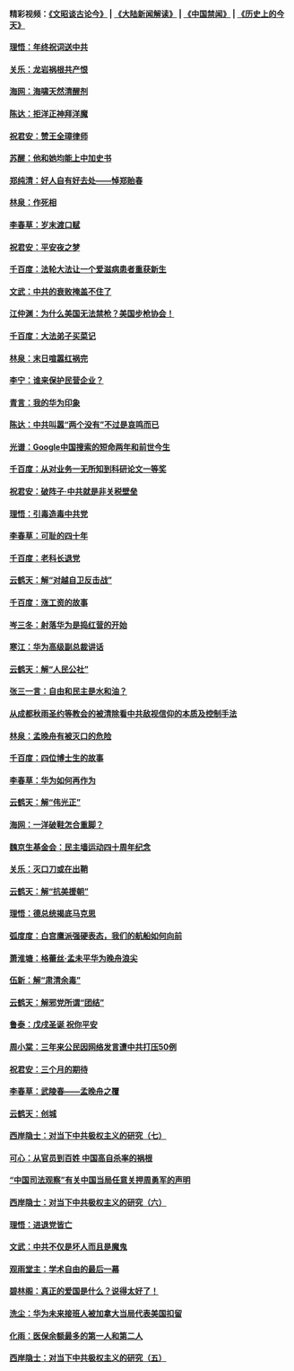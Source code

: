 #### 精彩视频：[《文昭谈古论今》](https://github.com/gfw-breaker/wenzhao/blob/master/README.md?t=12270031) | [《大陆新闻解读》](https://github.com/gfw-breaker/ntdtv-comedy/blob/master/README.md?t=12270031) | [《中国禁闻》](https://github.com/gfw-breaker/ntdtv-news/blob/master/README.md?t=12270031) | [《历史上的今天》](https://github.com/gfw-breaker/today-in-history/blob/master/README.md?t=12270031) 

#### [理悟：年终祝词送中共](../pages/nsc993/n10933269.md?t=12270031) 

#### [关乐：龙岩祸根共产恨](../pages/nsc993/n10933253.md?t=12270031) 

#### [海网：海啸天然清醒剂](../pages/nsc993/n10933251.md?t=12270031) 

#### [陈达：拒洋正神拜洋魔](../pages/nsc993/n10933235.md?t=12270031) 

#### [祝君安：赞王全璋律师](../pages/nsc993/n10933273.md?t=12270031) 

#### [苏醒：他和她均能上中加史书](../pages/nsc993/n10933262.md?t=12270031) 

#### [郑纯清：好人自有好去处——悼郑贻春](../pages/nsc993/n10933256.md?t=12270031) 

#### [林泉：作死相](../pages/nsc993/n10933248.md?t=12270031) 

#### [李春草：岁末渡口赋](../pages/nsc993/n10933243.md?t=12270031) 

#### [祝君安：平安夜之梦](../pages/nsc993/n10931089.md?t=12270031) 

#### [千百度：法轮大法让一个爱滋病患者重获新生](../pages/nsc993/n10931128.md?t=12270031) 

#### [文武：中共的衰败掩盖不住了](../pages/nsc993/n10931085.md?t=12270031) 

#### [江仲渊：为什么美国无法禁枪？美国步枪协会！](../pages/nsc993/n10931078.md?t=12270031) 

#### [千百度：大法弟子买菜记](../pages/nsc993/n10929626.md?t=12270031) 

#### [林泉：末日喧嚣红祸完](../pages/nsc993/n10929158.md?t=12270031) 

#### [李宁：谁来保护民营企业？](../pages/nsc993/n10929049.md?t=12270031) 

#### [青言：我的华为印象](../pages/nsc993/n10927223.md?t=12270031) 

#### [陈达：中共叫嚣“两个没有”不过是哀鸣而已](../pages/nsc993/n10927213.md?t=12270031) 

#### [光谱：Google中国搜索的短命两年和前世今生](../pages/nsc993/n10927202.md?t=12270031) 

#### [千百度：从对业务一无所知到科研论文一等奖](../pages/nsc993/n10924400.md?t=12270031) 

#### [祝君安：破阵子‧中共就是非关税壁垒](../pages/nsc993/n10924033.md?t=12270031) 

#### [理悟：引毒造毒中共党](../pages/nsc993/n10922164.md?t=12270031) 

#### [李春草：可耻的四十年](../pages/nsc993/n10922095.md?t=12270031) 

#### [千百度：老科长退党](../pages/nsc993/n10922047.md?t=12270031) 

#### [云鹤天：解“对越自卫反击战”](../pages/nsc993/n10921340.md?t=12270031) 

#### [千百度：涨工资的故事](../pages/nsc993/n10919446.md?t=12270031) 

#### [岑三冬：射落华为是捣红营的开始](../pages/nsc993/n10919253.md?t=12270031) 

#### [寒江：华为高级副总裁讲话](../pages/nsc993/n10919239.md?t=12270031) 

#### [云鹤天：解“人民公社”](../pages/nsc993/n10917506.md?t=12270031) 

#### [张三一言：自由和民主是水和油？](../pages/nsc993/n10917501.md?t=12270031) 

#### [从成都秋雨圣约等教会的被清除看中共敌视信仰的本质及控制手法](../pages/nsc993/n10917309.md?t=12270031) 

#### [林泉：孟晚舟有被灭口的危险](../pages/nsc993/n10917305.md?t=12270031) 

#### [千百度：四位博士生的故事](../pages/nsc993/n10915623.md?t=12270031) 

#### [李春草：华为如何再作为](../pages/nsc993/n10915065.md?t=12270031) 

#### [云鹤天：解“伟光正”](../pages/nsc993/n10915024.md?t=12270031) 

#### [海网：一洋破鞋怎合重脚？](../pages/nsc993/n10914810.md?t=12270031) 

#### [魏京生基金会：民主墙运动四十周年纪念](../pages/nsc993/n10913787.md?t=12270031) 

#### [关乐：灭口刀或在出鞘](../pages/nsc993/n10910233.md?t=12270031) 

#### [云鹤天：解“抗美援朝”](../pages/nsc993/n10910225.md?t=12270031) 

#### [理悟：德总统揭底马克思](../pages/nsc993/n10907949.md?t=12270031) 

#### [弧度度：白宫鹰派强硬表态，我们的航船如何向前](../pages/nsc993/n10907681.md?t=12270031) 

#### [萧淮塘：格蕾丝‧孟未平华为晚舟浪尖](../pages/nsc993/n10907590.md?t=12270031) 

#### [伍新：解“肃清余毒”](../pages/nsc993/n10906830.md?t=12270031) 

#### [云鹤天：解邪党所谓“团结”](../pages/nsc993/n10906823.md?t=12270031) 

#### [鲁泰：戊戌圣诞 祝你平安](../pages/nsc993/n10906813.md?t=12270031) 

#### [周小棠：三年来公民因网络发言遭中共打压50例](../pages/nsc993/n10906801.md?t=12270031) 

#### [祝君安：三个月的期待](../pages/nsc993/n10906797.md?t=12270031) 

#### [李春草：武陵春——孟晚舟之覆](../pages/nsc993/n10904804.md?t=12270031) 

#### [云鹤天：创城](../pages/nsc993/n10904572.md?t=12270031) 

#### [西岸隐士：对当下中共极权主义的研究（七）](../pages/nsc993/n10894592.md?t=12270031) 

#### [可心：从官员到百姓 中国高自杀率的祸根](../pages/nsc993/n10899801.md?t=12270031) 

#### [“中国司法观察”有关中国当局任意关押周勇军的声明](../pages/nsc993/n10899323.md?t=12270031) 

#### [西岸隐士：对当下中共极权主义的研究（六）](../pages/nsc993/n10894563.md?t=12270031) 

#### [理悟：进退党皆亡](../pages/nsc993/n10896617.md?t=12270031) 

#### [文武：中共不仅是坏人而且是魔鬼](../pages/nsc993/n10896590.md?t=12270031) 

#### [观雨堂主：学术自由的最后一幕](../pages/nsc993/n10896282.md?t=12270031) 

#### [碧林阁：真正的爱国是什么？说得太好了！](../pages/nsc993/n10896196.md?t=12270031) 

#### [洗尘：华为未来接班人被加拿大当局代表美国扣留](../pages/nsc993/n10896171.md?t=12270031) 

#### [化雨：医保余额最多的第一人和第二人](../pages/nsc993/n10894411.md?t=12270031) 

#### [西岸隐士：对当下中共极权主义的研究（五）](../pages/nsc993/n10894095.md?t=12270031) 

